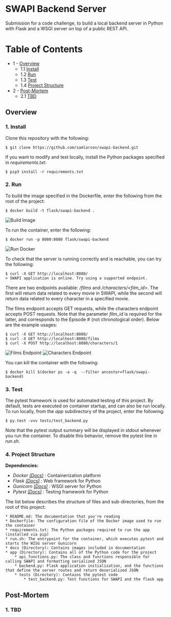 # SWAPI Backend Server
Submission for a code challenge, to build a local backend server in Python with Flask and a WSGI server on top of a 
public REST API.

# Table of Contents
* 1 - [Overview](#section-1)
    * 1.1 [Install](#section-1-1)
    * 1.2 [Run](#section-1-2)
    * 1.3 [Test](#section-1-3)
    * 1.4 [Project Structure](#section-1-4)
* 2 - [Post-Mortem](#section-2)
    * 2.1 [TBD](#section-2-1)
    
    
<a name="section-1"></a>
## Overview

<a name="section-1-1"></a>
### 1. Install

Clone this repository with the following:

    $ git clone https://github.com/samlarson/swapi-backend.git

If you want to modify and test locally, install the Python packages specified in *requirements.txt*:

    $ pip3 install -r requirements.txt

<a name="section-1-2"></a>
### 2. Run

To build the image specified in the Dockerfile, enter the following from the root of the project:

    $ docker build -t flask/swapi-backend .

![Build Image](./docs/docker_build.png)

To run the container, enter the following:

    $ docker run -p 8080:8080 flask/swapi-backend
    
![Run Docker](./docs/docker_run.png)
    
To check that the server is running correctly and is reachable, you can try the following:

    $ curl -X GET http://localhost:8080/
    > SWAPI application is online. Try using a supported endpoint.

There are two endpoints available: */films* and */characters/<film_id>*. The first will return data related to every 
movie in SWAPI, while the second will return data related to every character in a specified movie.

The films endpoint accepts GET requests, while the characters endpoint accepts POST requests. 
Note that the parameter *film_id* is required for the latter, and corresponds to the Episode # (not chronological order).
Below are the example usages:

    $ curl -X GET http://localhost:8080/
    $ curl -X GET http://localhost:8080/films
    $ curl -X POST http://localhost:8080/characters/1

![Films Endpoint](./docs/docker_films.png)
![Characters Endpoint](./docs/docker_chars.png)

You can kill the container with the following:

    $ docker kill $(docker ps -a -q  --filter ancestor=flask/swapi-backend)
    
<a name="section-1-3"></a>
### 3. Test

The pytest framework is used for automated testing of this project. By default, tests are executed on container startup, 
and can also be run locally. To run locally, from the *app* subdirectory of the project, enter the following:

    $ py.test -vvv tests/test_backend.py

Note that the pytest output summary will be displayed in stdout whenever you run the container. To disable this behavior, 
remove the pytest line in *run.sh*.

<a name="section-1-4"></a>
### 4. Project Structure

**Dependencies:**

- *Docker [(Docs)](https://docs.docker.com/) :* 
Containerization platform
- *Flask [(Docs)](https://flask.palletsprojects.com/en/1.1.x/) :* 
Web framework for Python
- *Gunicorn [(Docs)](https://docs.gunicorn.org/en/stable/) :* 
WSGI server for Python
- *Pytest [(Docs)](https://docs.pytest.org/en/stable/contents.html#toc) :* 
Testing framework for Python

The list below describes the structure of files and sub-directories, from the root of this project:
    
    * README.md: The documentation that you're reading
    * Dockerfile: The configuration file of the Docker image used to run the container
    * requirements.txt: The Python packages required to run the app (installed via pip)
    * run.sh: The entrypoint for the container, which executes pytest and starts the WISG server Gunicorn
    * docs (Directory): Contains images included in documentation
    * app (Directory): Contains all of the Python code for the project
        * api_functions.py: The class and functions responsible for calling SWAPI and formatting serialized JSON
        * backend.py: Flask application initialization, and the functions that define the server routes and return deserialized JSON
        * tests (Directory): Contains the pytest code
            * test_backend.py: Test functions for SWAPI and the flask app


<a name="section-2"></a>
## Post-Mortem

<a name="section-2-1"></a>
### 1. TBD

